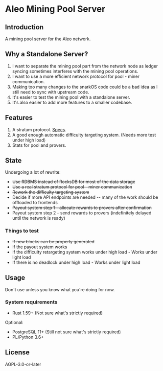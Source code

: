 # Aleo Mining Pool Server

## Introduction

A mining pool server for the Aleo network.

## Why a Standalone Server?

1. I want to separate the mining pool part from the network node as ledger syncing sometimes interferes with the mining pool operations.
2. I want to use a more efficient network protocol for pool - miner communication. 
3. Making too many changes to the snarkOS code could be a bad idea as I still need to sync with upstream code.
4. It's easier to test the mining pool with a standalone server.
5. It's also easier to add more features to a smaller codebase.

## Features

1. A stratum protocol. [Specs](stratum/spec.md).
2. A good enough automatic difficulty targeting system. (Needs more test under high load)
3. Stats for pool and provers.

## State

Undergoing a lot of rewrite:

- ~~Use RDBMS instead of RocksDB for most of the data storage~~
- ~~Use a real stratum protocol for pool - miner communication~~
- ~~Rework the difficulty targeting system~~
- Decide if more API endpoints are needed -- many of the work should be offloaded to frontends
- ~~Payout system step 1 - allocate rewards to provers after confirmation~~
- Payout system step 2 - send rewards to provers (indefinitely delayed until the network is ready)

### Things to test

* ~~If new blocks can be properly generated~~
* If the payout system works
* If the difficulty retargeting system works under high load - Works under light load
* If there is no deadlock under high load - Works under light load

## Usage

Don't use unless you know what you're doing for now.

### System requirements

- Rust 1.59+ (Not sure what's strictly required)

Optional:

- PostgreSQL 11+ (Still not sure what's strictly required)
- PL/Python 3.6+

## License

AGPL-3.0-or-later
